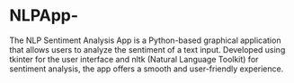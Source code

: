 # NLPApp-
The NLP Sentiment Analysis App is a Python-based graphical application that allows users to analyze the sentiment of a text input. Developed using tkinter for the user interface and nltk (Natural Language Toolkit) for sentiment analysis, the app offers a smooth and user-friendly experience.
